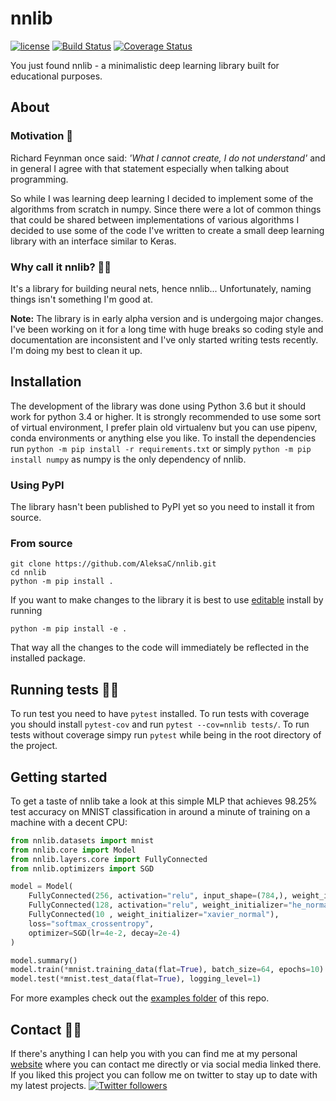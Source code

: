 # nnlib 
[![license](https://img.shields.io/github/license/mashape/apistatus.svg?maxAge=2592000)](https://github.com/AleksaC/nnlib/blob/master/LICENSE)
[![Build Status](https://travis-ci.com/AleksaC/nnlib.svg?branch=master)](https://travis-ci.com/AleksaC/nnlib)
[![Coverage Status](https://coveralls.io/repos/github/AleksaC/nnlib/badge.svg?branch=master)](https://coveralls.io/github/AleksaC/nnlib?branch=master)

You just found nnlib - a minimalistic deep learning library built for
educational purposes.

## About

### Motivation 🤔
Richard Feynman once said: *'What I cannot create, I do not understand'* and in
general I agree with that statement especially when talking about programming.

So while I was learning deep learning I decided to implement some of the 
algorithms from scratch in numpy. Since there were a lot of common things
that could be shared between implementations of various algorithms I decided to
use some of the code I've written to create a small deep learning library with
an interface similar to Keras.

### Why call it nnlib? 🤷‍♂️ 
It's a library for building neural nets, hence nnlib... Unfortunately, naming things isn't
something I'm good at.

**Note:** The library is in early alpha version and is undergoing major changes.
I've been working on it for a long time with huge breaks so coding style and
documentation are inconsistent and I've only started writing tests recently.
I'm doing my best to clean it up.

## Installation

The development of the library was done using Python 3.6 but it should work 
for python 3.4 or higher. It is strongly recommended to use some sort of 
virtual environment, I prefer plain old virtualenv but you can use pipenv, 
conda environments or anything else you like. To install the dependencies run
`python -m pip install -r requirements.txt` or simply 
`python -m pip install numpy` as numpy is the only dependency of nnlib. 

### Using PyPI
The library hasn't been published to PyPI yet so you need to install it from
source.

### From source
```commandline
git clone https://github.com/AleksaC/nnlib.git
cd nnlib
python -m pip install .
```
If you want to make changes to the library it is best to use
[editable](https://pip.pypa.io/en/stable/reference/pip_install/#editable-installs)
install by running 
```commandline
python -m pip install -e .
```
That way all the changes to the code will immediately be reflected in the 
installed package.

## Running tests 👩‍🔬
To run test you need to have `pytest` installed. To run tests with coverage you
should install `pytest-cov` and run `pytest --cov=nnlib tests/`. To run tests
without coverage simpy run `pytest` while being in the root directory of the
project.

## Getting started

To get a taste of nnlib take a look at this simple MLP that achieves 98.25%
test accuracy on MNIST classification in around a minute of training on a
machine with a decent CPU:

```python
from nnlib.datasets import mnist
from nnlib.core import Model
from nnlib.layers.core import FullyConnected
from nnlib.optimizers import SGD

model = Model(
    FullyConnected(256, activation="relu", input_shape=(784,), weight_initializer="he_normal"),
    FullyConnected(128, activation="relu", weight_initializer="he_normal"),
    FullyConnected(10 , weight_initializer="xavier_normal"),
    loss="softmax_crossentropy",
    optimizer=SGD(lr=4e-2, decay=2e-4)
)

model.summary()
model.train(*mnist.training_data(flat=True), batch_size=64, epochs=10)
model.test(*mnist.test_data(flat=True), logging_level=1)
```

For more examples check out the [examples folder](https://github.com/AleksaC/dldidact/tree/master/examples)
of this repo.

## Contact 🙋‍♂️
If there's anything I can help you with you can find me at my personal [website](https://aleksac.me)
where you can contact me directly or via social media linked there. If you
liked this project you can follow me on twitter to stay up to date with my
latest projects.
<a target="_blank" href="http://twitter.com/aleksa_c_"><img alt='Twitter followers' src="https://img.shields.io/twitter/follow/aleksa_c_.svg?style=social"></a>
